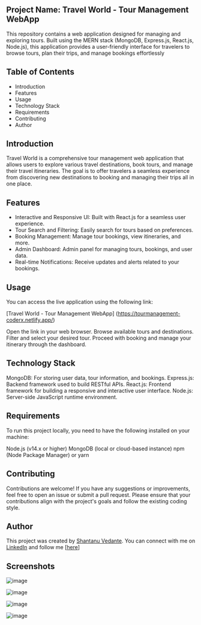 ## Project Name: Travel World - Tour Management WebApp

This repository contains a web application designed for managing and exploring tours. Built using the MERN stack (MongoDB, Express.js, React.js, Node.js), this application provides a user-friendly interface for travelers to browse tours, plan their trips, and manage bookings effortlessly

## Table of Contents

- Introduction
- Features
- Usage
- Technology Stack
- Requirements
- Contributing
- Author
  
## Introduction

Travel World is a comprehensive tour management web application that allows users to explore various travel destinations, book tours, and manage their travel itineraries. The goal is to offer travelers a seamless experience from discovering new destinations to booking and managing their trips all in one place.

## Features

- Interactive and Responsive UI: Built with React.js for a seamless user experience.
- Tour Search and Filtering: Easily search for tours based on preferences.
- Booking Management: Manage tour bookings, view itineraries, and more.
- Admin Dashboard: Admin panel for managing tours, bookings, and user data.
- Real-time Notifications: Receive updates and alerts related to your bookings.

## Usage

You can access the live application using the following link:

[Travel World - Tour Management WebApp] (https://tourmanagement-coderx.netlify.app/)

Open the link in your web browser.
Browse available tours and destinations.
Filter and select your desired tour.
Proceed with booking and manage your itinerary through the dashboard.

## Technology Stack

MongoDB: For storing user data, tour information, and bookings.
Express.js: Backend framework used to build RESTful APIs.
React.js: Frontend framework for building a responsive and interactive user interface.
Node.js: Server-side JavaScript runtime environment.

## Requirements
To run this project locally, you need to have the following installed on your machine:

Node.js (v14.x or higher)
MongoDB (local or cloud-based instance)
npm (Node Package Manager) or yarn

## Contributing

Contributions are welcome! If you have any suggestions or improvements, feel free to open an issue or submit a pull request. Please ensure that your contributions align with the project's goals and follow the existing coding style.

## Author

This project was created by [Shantanu Vedante](https://github.com/coderx0319/). You can connect with me on [LinkedIn](https://www.linkedin.com/in/shantanuvedante23/) and follow me [[here](https://github.com/coderx0319)]

## Screenshots

![image](https://github.com/user-attachments/assets/43f61c74-dfaf-436c-9eff-7985452f691b)

![image](https://github.com/user-attachments/assets/32756aa4-5475-43d1-9012-127f7f0a6984)

![image](https://github.com/user-attachments/assets/08258777-79d6-466a-8d87-1d7418c2db8a)

![image](https://github.com/user-attachments/assets/916261f9-46a9-43fc-b15a-1be3876eb8b1)



